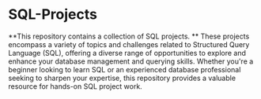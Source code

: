 # SQL-Projects

**This repository contains a collection of SQL projects. 
**
These projects encompass a variety of topics and challenges related to Structured Query Language (SQL), offering a diverse range of opportunities to explore and enhance your database management and querying skills. 
Whether you're a beginner looking to learn SQL or an experienced database professional seeking to sharpen your expertise, this repository provides a valuable resource for hands-on SQL project work.

